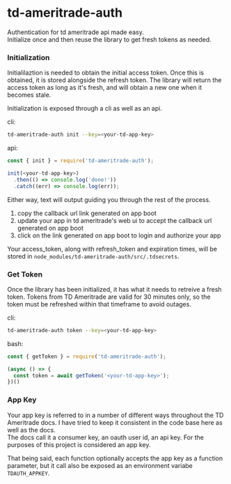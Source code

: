 # td-ameritrade-auth

Authentication for td ameritrade api made easy.   
Initialize once and then reuse the library to get fresh tokens as needed.  

### Initialization  
Initialilaztion is needed to obtain the initial access token. Once this is obtained, it is stored alongside the refresh token. The library will return the access token as long as it's fresh, and will obtain a new one when it becomes stale.  

Initialization is exposed through a cli as well as an api.   

cli:
``` bash
td-ameritrade-auth init --key=<your-td-app-key>
```

api:
``` javascript
const { init } = require('td-ameritrade-auth');

init(<your-td-app-key>)
  .then(() => console.log('done!'))
  .catch((err) => console.log(err));
```

Either way, text will output guiding you through the rest of the process.  
1. copy the callback url link generated on app boot
2. update your app in td ameritrade's web ui to accept the callback url generated on app boot
3. click on the link generated on app boot to login and authorize your app

Your access_token, along with refresh_token and expiration times, will be stored in `node_modules/td-ameritrade-auth/src/.tdsecrets`.

### Get Token  
Once the library has been initialized, it has what it needs to retreive a fresh token. Tokens from TD Ameritrade are valid for 30 minutes only, so the token must be refreshed within that timeframe to avoid outages. 

cli:
``` bash
td-ameritrade-auth token --key=<your-td-app-key>
```

bash:
``` javascript
const { getToken } = require('td-ameritrade-auth');

(async () => {
  const token = await getToken('<your-td-app-key>');
})()
```

### App Key
Your app key is referred to in a number of different ways throughout the TD Ameritrade docs. I have tried to keep it consistent in the code base here as well as the docs.  
The docs call it a consumer key, an oauth user id, an api key. For the purposes of this project is considered an app key.

That being said, each function optionally accepts the app key as a function parameter, but it call also be exposed as an environment variabe `TDAUTH_APPKEY`.
